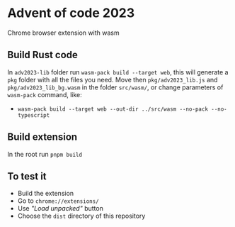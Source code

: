 # Advent of code 2023
Chrome browser extension with wasm

## Build Rust code
In `adv2023-lib` folder run `wasm-pack build --target web`, this will generate a `pkg` folder with all the files you need.
Move then `pkg/adv2023_lib.js` and `pkg/adv2023_lib_bg.wasm` in the folder `src/wasm/`, or change parameters of `wasm-pack` command, like:
- `wasm-pack build --target web --out-dir ../src/wasm --no-pack --no-typescript`

## Build extension
In the root run `pnpm build`

## To test it
- Build the extension
- Go to `chrome://extensions/`
- Use _"Load unpacked"_ button
- Choose the `dist` directory of this repository
